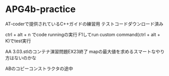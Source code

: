# APG4b-practice

AT-coderで提供されているC++ガイドの練習用
テストコードダウンロード済み

ctrl + alt + n でcode runningの実行
F1してrun custom command(ctrl + alt + K)でtest実行

AA 3.03.stlのコンテナ演習問題EX23終了
mapの最大値を求めるスマートなやり方はないのかな

ABのコピーコンストラクタの途中